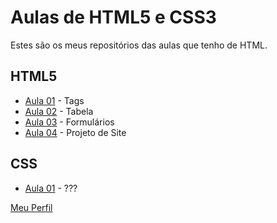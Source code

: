 # Aulas de HTML5 e CSS3
Estes são os meus repositórios das aulas que tenho de HTML.

## HTML5
* [Aula 01](https://github.com/phStefen/aulas-html/tree/master/projetos/html/aula-01) - Tags
* [Aula 02](https://github.com/phStefen/aulas-html/tree/master/projetos/html/aula-02) - Tabela
* [Aula 03](https://github.com/phStefen/aulas-html/tree/master/projetos/html/aula-03) - Formulários
* [Aula 04](https://github.com/phStefen/aulas-html/tree/master/projetos/html/aula-04) - Projeto de Site

## CSS
* [Aula 01](https://github.com/phStefen/aulas-html/tree/master/projetos/css/aula-01) - ???

[Meu Perfil](http://phstefen.github.io/)
